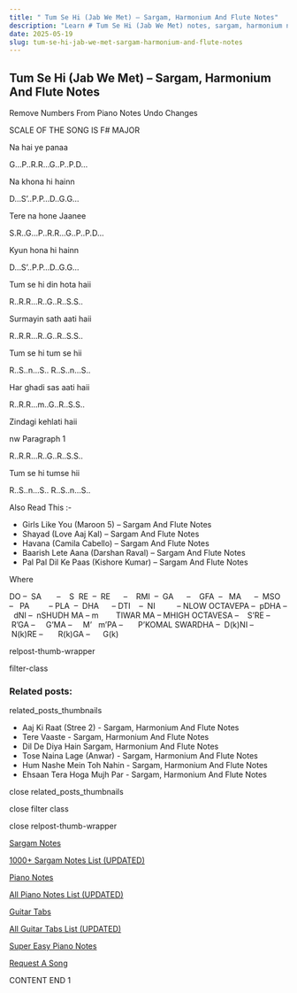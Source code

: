 ```yaml
---
title: " Tum Se Hi (Jab We Met) – Sargam, Harmonium And Flute Notes"
description: "Learn # Tum Se Hi (Jab We Met) notes, sargam, harmonium notations and flute notes. Easy step-by-step tutorial for beginners."
date: 2025-05-19
slug: tum-se-hi-jab-we-met-sargam-harmonium-and-flute-notes
---
```


## Tum Se Hi (Jab We Met) – Sargam, Harmonium And Flute Notes

Remove Numbers From Piano Notes
Undo Changes

SCALE OF THE SONG IS F# MAJOR

Na hai ye panaa

G…P..R.R…G..P..P.D…

Na khona hi hainn

D…S’..P.P…D..G.G…

Tere na hone Jaanee

S.R..G…P..R.R…G..P..P.D…

Kyun hona hi hainn

D…S’..P.P…D..G.G…

Tum se hi din hota haii

R..R.R…R..G..R..S.S..

Surmayin sath aati haii

R..R.R…R..G..R..S.S..

Tum se hi tum se hii

R..S..n…S.. R..S..n…S..

Har ghadi sas aati haii

R..R.R…m..G..R..S.S..

Zindagi kehlati haii

nw Paragraph 1

R..R.R…R..G..R..S.S..

Tum se hi tumse hii

R..S..n…S.. R..S..n…S..

Also Read This :-

- Girls Like You (Maroon 5) – Sargam And Flute Notes
- Shayad (Love Aaj Kal) – Sargam And Flute Notes
- Havana (Camila Cabello) – Sargam And Flute Notes
- Baarish Lete Aana (Darshan Raval) – Sargam And Flute Notes
- Pal Pal Dil Ke Paas (Kishore Kumar) – Sargam And Flute Notes

Where

DO –  SA       –    S  RE  –  RE      –    RMI  –  GA      –    GFA  –   MA      –  MSO  –   PA         – PLA  –  DHA      – DTI    –  NI          – NLOW OCTAVEPA –  pDHA –  dNI –  nSHUDH MA – m        TIWAR MA – MHIGH OCTAVESA –    S’RE –     R’GA –     G’MA –     M’   m’PA –       P’KOMAL SWARDHA –  D(k)NI –       N(k)RE –       R(k)GA –      G(k)

relpost-thumb-wrapper

filter-class

### Related posts:

related_posts_thumbnails

- Aaj Ki Raat (Stree 2) - Sargam, Harmonium And Flute Notes
- Tere Vaaste - Sargam, Harmonium And Flute Notes
- Dil De Diya Hain Sargam, Harmonium And Flute Notes
- Tose Naina Lage (Anwar) - Sargam, Harmonium And Flute Notes
- Hum Nashe Mein Toh Nahin - Sargam, Harmonium And Flute Notes
- Ehsaan Tera Hoga Mujh Par - Sargam, Harmonium And Flute Notes

close related_posts_thumbnails

close filter class

close relpost-thumb-wrapper

[Sargam Notes](/sargam-notes.html)

[1000+ Sargam Notes List (UPDATED)](/all-songs-list-sargam-notes.html)

[Piano Notes](/piano-notes.html)

[All Piano Notes List (UPDATED)](/all-songs-list-piano-notes.html)

[Guitar Tabs](/guitar-tabs.html)

[All Guitar Tabs List (UPDATED)](/all-songs-list-guitar-tabs.html)

[Super Easy Piano Notes](https://studywall.in/)

[Request A Song](/request-a-song.html)

CONTENT END 1
